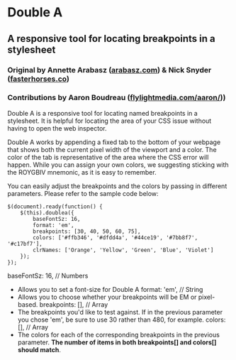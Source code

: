 # Double A
## A responsive tool for locating breakpoints in a stylesheet
### Original by Annette Arabasz ([arabasz.com](http://arabasz.com)) & Nick Snyder ([fasterhorses.co](http://fasterhorses.co))
### Contributions by Aaron Boudreau ([flylightmedia.com/aaron/](http://www.flylightmedia.com/aaron/)))

Double A is a responsive tool for locating named breakpoints in a stylesheet. It is helpful for locating the area of your CSS issue without having to open the web inspector. 

Double A works by appending a fixed tab to the bottom of your webpage that shows both the current pixel width of the viewport and a color. The color of the tab is representative of the area where the CSS error will happen. While you can assign your own colors, we suggesting sticking with the ROYGBIV mnemonic, as it is easy to remember.

You can easily adjust the breakpoints and the colors by passing in different parameters. Please refer to the sample code below:

    $(document).ready(function() {
        $(this).doublea({
            baseFontSz: 16,
            format: 'em',
            breakpoints: [30, 40, 50, 60, 75],
            colors: ['#ffb346', '#dfdd4a', '#44ce19', '#7bb8f7', '#c17bf7'],
            clrNames: ['Orange', 'Yellow', 'Green', 'Blue', 'Violet']
        });
    });

baseFontSz: 16,    // Numbers
* Allows you to set a font-size for Double A
format: 'em',    // String
* Allows you to choose whether your breakpoints will be EM or pixel-based. 
breakpoints: [],         // Array
* The breakpoints you'd like to test against. If in the previous parameter you chose 'em', be sure to use 30 rather than 480, for example.
colors: [],              // Array
* The colors for each of the corresponding breakpoints in the previous parameter. **The number of items in both breakpoints[] and colors[] should match**.

